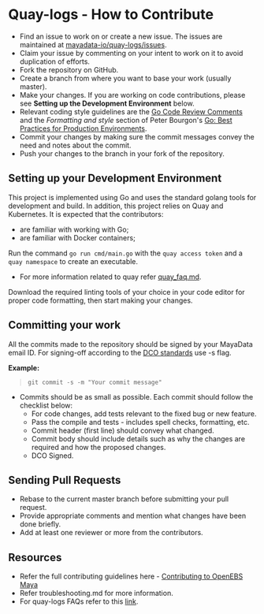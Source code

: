 # Quay-logs - How to Contribute

- Find an issue to work on or create a new issue. The issues are maintained at [mayadata-io/quay-logs/issues](https://github.com/mayadata-io/quay-logs/issues).
- Claim your issue by commenting on your intent to work on it to avoid duplication of efforts.
- Fork the repository on GitHub.
- Create a branch from where you want to base your work (usually master).
- Make your changes. If you are working on code contributions, please see **Setting up the Development Environment** below.
- Relevant coding style guidelines are the [Go Code Review Comments](https://code.google.com/p/go-wiki/wiki/CodeReviewComments) and the _Formatting and style_ section of Peter Bourgon's [Go: Best Practices for Production Environments](http://peter.bourgon.org/go-in-production/#formatting-and-style).
- Commit your changes by making sure the commit messages convey the need and notes about the commit.
- Push your changes to the branch in your fork of the repository.

## Setting up your Development Environment

This project is implemented using Go and uses the standard golang tools for development and build. In addition, this project relies on Quay and Kubernetes. It is expected that the contributors:

- are familiar with working with Go;
- are familiar with Docker containers;

Run the command `go run cmd/main.go` with the `quay access token` and a `quay namespace` to create an executable.

- For more information related to quay refer [quay_faq.md](https://github.com/mayadata-io/quay-logs/blob/master/quay_faq.md).

Download the required linting tools of your choice in your code editor for proper code formatting, then start making your changes.

## Committing your work

All the commits made to the repository should be signed by your MayaData email ID. For signing-off according to the [DCO standards](http://developercertificate.org/) use -s flag.

**Example:**

> `git commit -s -m "Your commit message"`

- Commits should be as small as possible. Each commit should follow the checklist below:
  - For code changes, add tests relevant to the fixed bug or new feature.
  - Pass the compile and tests - includes spell checks, formatting, etc.
  - Commit header (first line) should convey what changed.
  - Commit body should include details such as why the changes are required and how the proposed changes.
  - DCO Signed.

## Sending Pull Requests

- Rebase to the current master branch before submitting your pull request.
- Provide appropriate comments and mention what changes have been done briefly.
- Add at least one reviewer or more from the contributors.

## Resources

- Refer the full contributing guidelines here - [Contributing to OpenEBS Maya](https://github.com/openebs/maya/blob/master/CONTRIBUTING.md#contributing-to-openebs-maya)
- Refer troubleshooting.md for more information.
- For quay-logs FAQs refer to this [link](https://github.com/mayadata-io/quay-logs/blob/master/quay_faq.md).
